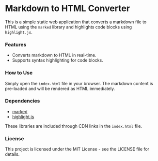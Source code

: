 # Markdown to HTML Converter

This is a simple static web application that converts a markdown file to HTML using the `marked` library and highlights code blocks using `highlight.js`.

### Features
- Converts markdown to HTML in real-time.
- Supports syntax highlighting for code blocks.

### How to Use
Simply open the `index.html` file in your browser. The markdown content is pre-loaded and will be rendered as HTML immediately.

### Dependencies
- [marked](https://cdnjs.com/libraries/marked)
- [highlight.js](https://cdnjs.com/libraries/highlight.js)

These libraries are included through CDN links in the `index.html` file.

### License
This project is licensed under the MIT License - see the LICENSE file for details.